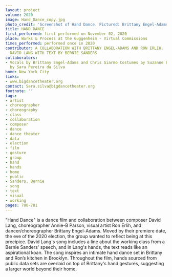 ```yaml
---
layout: project
volume: 2020
image: Hand_Dance_copy.jpg
photo_credit: 'Screenshot of Hand Dance. Pictured: Brittany Engel-Adams and Ron Erlih.'
title: HAND DANCE
first_performed: first performed on November 02, 2020
place: Works & Process at the Guggenheim - Virtual Commissions
times_performed: performed once in 2020
contributor: A COLLABORATION WITH BRITTANY ENGEL-ADAMS AND RON ERLIH.  NEW MUSIC BY
  DAVID LANG WITH TEXT BY BERNIE SANDERS
collaborators:
- Vocals by Brittany Engel-Adams and Chris Giarmo Costumes by Suzanne Bocanegra  Produced
  by Sara Pereira da Silva
home: New York City
links:
- www.bigdancetheater.org
contact: Sara.silva@bigdancetheater.org
footnote: ''
tags:
- artist
- choreographer
- choreography
- class
- collaboration
- composer
- dance
- dance theater
- data
- election
- film
- gesture
- group
- hand
- hands
- home
- public
- Sanders, Bernie
- song
- text
- visual
- working
pages: 780-781
---
```


"Hand Dance" is a dance film and collaboration between composer David Lang, choreographer Annie-B Parson, visual artist Ron Erlih, and dancer/choreographer Brittany Engel-Adams. Moved by their premiere date, the eve of the 2020 election, the group wanted to reflect being at this precipice. David Lang's song includes a line about the working class from a Bernie Sanders' speech, and in Lang's hands, the text reads like an aspirational koan. The song inspires an intimate hand dance set in Brittany and Ron’s kitchen in Brooklyn. Throughout the film, hands sourced from public data sets are overlaid on top of Brittany's hand gestures, suggesting a larger world beyond their home.